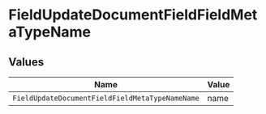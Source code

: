 # FieldUpdateDocumentFieldFieldMetaTypeName


## Values

| Name                                            | Value                                           |
| ----------------------------------------------- | ----------------------------------------------- |
| `FieldUpdateDocumentFieldFieldMetaTypeNameName` | name                                            |